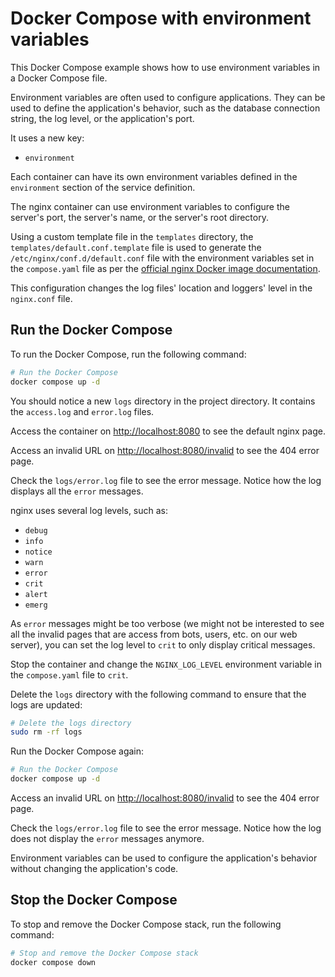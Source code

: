 # Docker Compose with environment variables

This Docker Compose example shows how to use environment variables in a Docker
Compose file.

Environment variables are often used to configure applications. They can be used
to define the application's behavior, such as the database connection string,
the log level, or the application's port.

It uses a new key:

- `environment`

Each container can have its own environment variables defined in the
`environment` section of the service definition.

The nginx container can use environment variables to configure the server's
port, the server's name, or the server's root directory.

Using a custom template file in the `templates` directory, the
`templates/default.conf.template` file is used to generate the
`/etc/nginx/conf.d/default.conf` file with the environment variables set in the
`compose.yaml` file as per the
[official nginx Docker image documentation](https://hub.docker.com/_/nginx).

This configuration changes the log files' location and loggers' level in the
`nginx.conf` file.

## Run the Docker Compose

To run the Docker Compose, run the following command:

```sh
# Run the Docker Compose
docker compose up -d
```

You should notice a new `logs` directory in the project directory. It contains
the `access.log` and `error.log` files.

Access the container on <http://localhost:8080> to see the default nginx page.

Access an invalid URL on <http://localhost:8080/invalid> to see the 404 error
page.

Check the `logs/error.log` file to see the error message. Notice how the log
displays all the `error` messages.

nginx uses several log levels, such as:

- `debug`
- `info`
- `notice`
- `warn`
- `error`
- `crit`
- `alert`
- `emerg`

As `error` messages might be too verbose (we might not be interested to see all
the invalid pages that are access from bots, users, etc. on our web server), you
can set the log level to `crit` to only display critical messages.

Stop the container and change the `NGINX_LOG_LEVEL` environment variable in the
`compose.yaml` file to `crit`.

Delete the `logs` directory with the following command to ensure that the logs
are updated:

```sh
# Delete the logs directory
sudo rm -rf logs
```

Run the Docker Compose again:

```sh
# Run the Docker Compose
docker compose up -d
```

Access an invalid URL on <http://localhost:8080/invalid> to see the 404 error
page.

Check the `logs/error.log` file to see the error message. Notice how the log
does not display the `error` messages anymore.

Environment variables can be used to configure the application's behavior
without changing the application's code.

## Stop the Docker Compose

To stop and remove the Docker Compose stack, run the following command:

```sh
# Stop and remove the Docker Compose stack 
docker compose down
```

